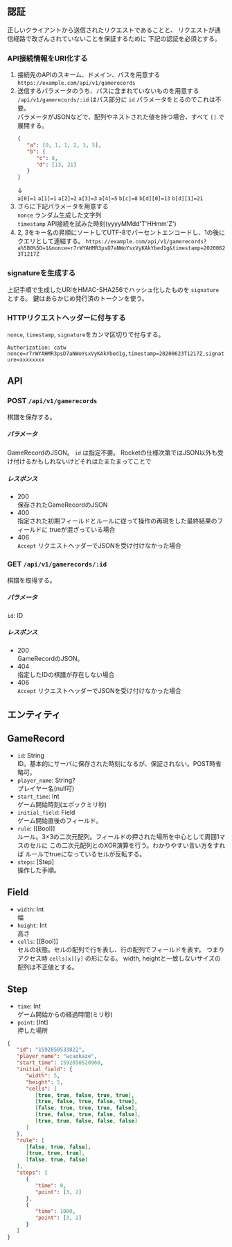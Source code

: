 
認証
--------------------------------------------------------------------------------

正しいクライアントから送信されたリクエストであることと、
リクエストが通信経路で改ざんされていないことを保証するために
下記の認証を必須とする。


### API接続情報をURI化する

1. 接続先のAPIのスキーム、ドメイン、パスを用意する  
    `https://example.com/api/v1/gamerecords`
2. 送信するパラメータのうち、パスに含まれていないものを用意する  
    `/api/v1/gamerecords/:id` はパス部分に `id` パラメータをとるのでこれは不要。  
    パラメータがJSONなどで、配列やネストされた値を持つ場合、すべて `[]` で展開する。  
    ```json
    {
       "a": [0, 1, 1, 2, 3, 5],
       "b": {
          "c": 8,
          "d": [13, 21]
       }
    }
    ```
    ↓  
    `a[0]=1` `a[1]=1` `a[2]=2` `a[3]=3` `a[4]=5` `b[c]=8` `b[d][0]=13` `b[d][1]=21`
3. さらに下記パラメータを用意する  
    `nonce` ランダム生成した文字列  
    `timestamp` API接続を試みた時刻(yyyyMMdd'T'HHmm'Z')  
3. 2, 3をキー名の昇順にソートしてUTF-8でパーセントエンコードし、1の後にクエリとして連結する。
    `https://example.com/api/v1/gamerecords?a%5B0%5D=1&nonce=r7rWYAHMR3psD7aNWoYsxVyKAkYbed1g&timestamp=20200623T1217Z`

### signatureを生成する

上記手順で生成したURIをHMAC-SHA256でハッシュ化したものを `signature` とする。
鍵はあらかじめ発行済のトークンを使う。

### HTTPリクエストヘッダーに付与する

`nonce`, `timestamp`, `signature`をカンマ区切りで付与する。

`Authorization: catw nonce=r7rWYAHMR3psD7aNWoYsxVyKAkYbed1g,timestamp=20200623T1217Z,signature=xxxxxxxx`


API
--------------------------------------------------------------------------------

### POST `/api/v1/gamerecords`

棋譜を保存する。

##### パラメータ

GameRecordのJSON。 `id` は指定不要。
Rocketの仕様次第ではJSON以外も受け付けるかもしれないけどそれはたまたまってことで

##### レスポンス

- 200  
    保存されたGameRecordのJSON
- 400  
    指定された初期フィールドとルールに従って操作の再現をした最終結果のフィールドに
    trueが混ざっている場合
- 406  
    `Accept` リクエストヘッダーでJSONを受け付けなかった場合


### GET `/api/v1/gamerecords/:id`

棋譜を取得する。

##### パラメータ

`id`: ID

##### レスポンス

- 200  
    GameRecordのJSON。
- 404  
    指定したIDの棋譜が存在しない場合
- 406  
    `Accept` リクエストヘッダーでJSONを受け付けなかった場合


エンティティ
--------------------------------------------------------------------------------

## GameRecord

- `id`: String  
    ID。基本的にサーバに保存された時刻になるが、保証されない。POST時省略可。
- `player_name`: String?  
    プレイヤー名(null可)
- `start_time`: Int  
    ゲーム開始時刻(エポックミリ秒)
- `initial_field`: Field  
    ゲーム開始直後のフィールド。
- `rule`: [[Bool]]  
    ルール。3×3の二次元配列。フィールドの押された場所を中心として周囲1マスのセルに
    この二次元配列とのXOR演算を行う。わかりやすい言い方をすれば
    ルールでtrueになっているセルが反転する。
- `steps`: [Step]  
    操作した手順。

## Field

- `width`: Int  
    幅
- `height`: Int  
    高さ
- `cells`: [[Bool]]  
    セルの状態。セルの配列で行を表し、行の配列でフィールドを表す。
    つまりアクセス時 `cells[x][y]` の形になる。
    width, heightと一致しないサイズの配列は不正値とする。

## Step

- `time`: Int  
    ゲーム開始からの経過時間(ミリ秒)
- `point`: [Int]  
    押した場所

```json
{
   "id": "1592850533822",
   "player_name": "wcaokaze",
   "start_time": 1592850520968,
   "initial_field": {
      "width": 5,
      "height": 5,
      "cells": [
         [true, true, false, true, true],
         [true, false, true, false, true],
         [false, true, true, true, false],
         [true, false, true, false, false],
         [true, true, false, false, false]
      ]
   },
   "rule": [
      [false, true, false],
      [true, true, true],
      [false, true, false]
   ],
   "steps": [
      {
         "time": 0,
         "point": [3, 2]
      },
      {
         "time": 1000,
         "point": [3, 2]
      }
   ]
}
```


